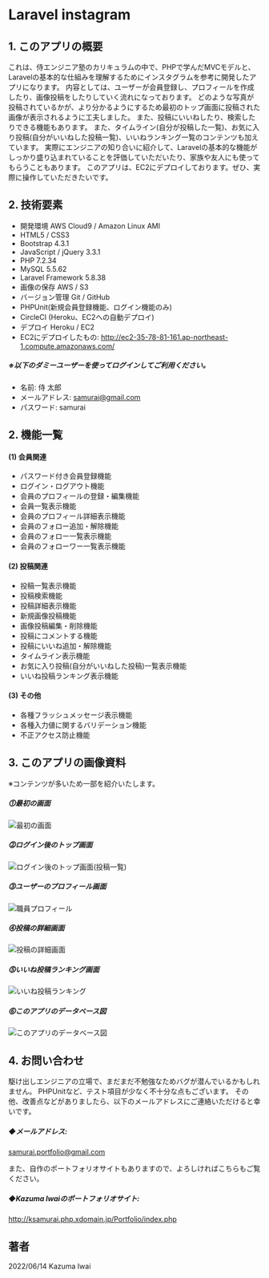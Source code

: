 # Laravel instagram

## 1. このアプリの概要
これは、侍エンジニア塾のカリキュラムの中で、PHPで学んだMVCモデルと、Laravelの基本的な仕組みを理解するためにインスタグラムを参考に開発したアプリになります。
内容としては、ユーザーが会員登録し、プロフィールを作成したり、画像投稿をしたりしていく流れになっております。
どのような写真が投稿されているかが、より分かるようにするため最初のトップ画面に投稿された画像が表示されるように工夫しました。
また、投稿にいいねしたり、検索したりできる機能もあります。
また、タイムライン(自分が投稿した一覧)、お気に入り投稿(自分がいいねした投稿一覧)、いいねランキング一覧のコンテンツも加えています。
実際にエンジニアの知り合いに紹介して、Laravelの基本的な機能がしっかり盛り込まれていることを評価していただいたり、家族や友人にも使ってもらうこともあります。
このアプリは、EC2にデプロイしております。ぜひ、実際に操作していただきたいです。

## 2. 技術要素

- 開発環境 AWS Cloud9 / Amazon Linux AMI
- HTML5 / CSS3
- Bootstrap 4.3.1
- JavaScript / jQuery 3.3.1
- PHP 7.2.34
- MySQL 5.5.62
- Laravel Framework 5.8.38
- 画像の保存 AWS / S3
- バージョン管理 Git / GitHub
- PHPUnit(新規会員登録機能、ログイン機能のみ) 
- CircleCI (Heroku、EC2への自動デプロイ)
- デプロイ Heroku / EC2
- EC2にデプロイしたもの: http://ec2-35-78-81-161.ap-northeast-1.compute.amazonaws.com/

##### ※以下のダミーユーザーを使ってログインしてご利用ください。
- 名前: 侍 太郎
- メールアドレス: samurai@gmail.com
- パスワード: samurai

## 2. 機能一覧
#### (1) 会員関連
- パスワード付き会員登録機能
- ログイン・ログアウト機能
- 会員のプロフィールの登録・編集機能
- 会員一覧表示機能
- 会員のプロフィール詳細表示機能
- 会員のフォロー追加・解除機能
- 会員のフォロー一覧表示機能
- 会員のフォローワー一覧表示機能

#### (2) 投稿関連
- 投稿一覧表示機能
- 投稿検索機能
- 投稿詳細表示機能
- 新規画像投稿機能
- 画像投稿編集・削除機能
- 投稿にコメントする機能
- 投稿にいいね追加・解除機能
- タイムライン表示機能
- お気に入り投稿(自分がいいねした投稿)一覧表示機能
- いいね投稿ランキング表示機能

#### (3) その他
- 各種フラッシュメッセージ表示機能
- 各種入力値に関するバリデーション機能
- 不正アクセス防止機能

## 3. このアプリの画像資料
※コンテンツが多いため一部を紹介いたします。

##### ⓵最初の画面
![最初の画面](/public/images/sample_1.jpg)

##### ⓶ログイン後のトップ画面
![ログイン後のトップ画面(投稿一覧) ](/public/images/sample_2.jpg)

##### ⓷ユーザーのプロフィール画面
![職員プロフィール](/public/images/sample_3.jpg)

##### ⓸投稿の詳細画面
![投稿の詳細画面](/public/images/sample_4.jpg)

##### ⓹いいね投稿ランキング画面
![いいね投稿ランキング](/public/images/sample_5.jpg)

##### ⓺このアプリのデータベース図
![このアプリのデータベース図](/public/images/instagram_database.jpg)

## 4. お問い合わせ
駆け出しエンジニアの立場で、まだまだ不勉強なためバグが潜んでいるかもしれません。
PHPUnitなど、テスト項目が少なく不十分な点もございます。
その他、改善点などがありましたら、以下のメールアドレスにご連絡いただけると幸いです。

##### ◆メールアドレス:
samurai.portfolio@gmail.com

また、自作のポートフォリオサイトもありますので、よろしければこちらもご覧ください。

##### ◆Kazuma Iwaiのポートフォリオサイト:
http://ksamurai.php.xdomain.jp/Portfolio/index.php

## 著者
2022/06/14 Kazuma Iwai